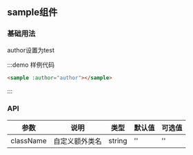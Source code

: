 <script>
export default {
  data() {
    return {
      author: 'pangxie'
    };
  }
};
</script>

## sample组件

### 基础用法

author设置为test

:::demo 样例代码
```html
<sample :author="author"></sample>
```
:::


### API

| 参数       | 说明      | 类型       | 默认值       | 可选值       |
|-----------|-----------|-----------|-------------|-------------|
| className | 自定义额外类名 | string  | ''          | ''          |
